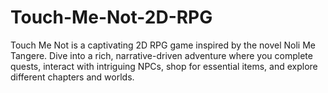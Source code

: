 # Touch-Me-Not-2D-RPG
 Touch Me Not is a captivating 2D RPG game inspired by the novel Noli Me Tangere. Dive into a rich, narrative-driven adventure where you complete quests, interact with intriguing NPCs, shop for essential items, and explore different chapters and worlds.
